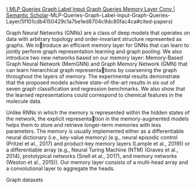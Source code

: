[) MLP Queries Graph Label Input Graph Queries Memory Layer Conv | Semantic Scholar](https://www.semanticscholar.org/paper/)-MLP-Queries-Graph-Label-Input-Graph-Queries-Layer/5f101cdb4150429c1a7be1ed8704c9dc80fac4ca#cited-papers)

Graph Neural Networks (GNNs) are a class of deep models that operates on data with arbitrary topology and order-invariant structure represented as graphs. We introduce an efficient memory layer for GNNs that can learn to jointly perform graph representation learning and graph pooling. We also introduce two new networks based on our memory layer: Memory-Based Graph Neural Network (MemGNN) and Graph Memory Network (GMN) that can learn hierarchical graph representations by coarsening the graph throughout the layers of memory. The experimental results demonstrate that the proposed models achieve state-of-the-art results in six out of seven graph classification and regression benchmarks. We also show that the learned representations could correspond to chemical features in the molecule data.

Unlike RNNs in which the memory is represented within the hidden states of the network, the explicit representation in the memory-augmented models helps them to store and retrieve longer-term memories with less parameters. The memory is usually implemented either as a differentiable neural dictionary (i.e., key-value memory) (e.g., neural episodic control (Pritzel et al., 2017) and product-key memory layers (Lample et al., 2019)) or a differentiable array (e.g., Neural Turing Machine (NTM) (Graves et al., 2014), prototypical networks (Snell et al., 2017), and memory networks (Weston et al., 2015)). Our memory layer consists of a multi-head array and a convolutional layer to aggregate the heads.

Graph datasets